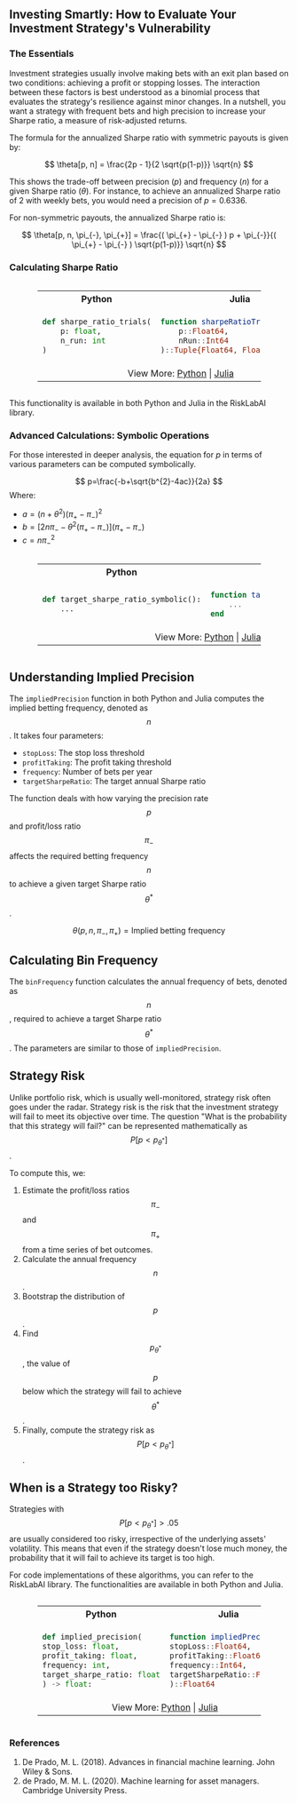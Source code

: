 ## Investing Smartly: How to Evaluate Your Investment Strategy's Vulnerability

### The Essentials

Investment strategies usually involve making bets with an exit plan based on two conditions: achieving a profit or stopping losses. The interaction between these factors is best understood as a binomial process that evaluates the strategy's resilience against minor changes. In a nutshell, you want a strategy with frequent bets and high precision to increase your Sharpe ratio, a measure of risk-adjusted returns.

The formula for the annualized Sharpe ratio with symmetric payouts is given by:

$$
\theta[p, n] = \frac{2p - 1}{2 \sqrt{p(1-p)}} \sqrt{n}
$$

This shows the trade-off between precision $(p)$ and frequency $(n)$ for a given Sharpe ratio $(\theta)$. For instance, to achieve an annualized Sharpe ratio of 2 with weekly bets, you would need a precision of $p=0.6336$.

For non-symmetric payouts, the annualized Sharpe ratio is:

$$
\theta[p, n, \pi_{-}, \pi_{+}] = \frac{( \pi_{+} - \pi_{-} ) p + \pi_{-}}{( \pi_{+} - \pi_{-} ) \sqrt{p(1-p)}} \sqrt{n}
$$

### Calculating Sharpe Ratio

<div style="display: flex; justify-content: center;"><table style="width:80%"><tr><th style="width:50%; text-align: center">Python</th><th style="width:50%; text-align: center">Julia</th></tr><tr><td style="border: 1px solid transparent">

```python
def sharpe_ratio_trials(
    p: float,
    n_run: int
)
```
</td><td style="border: 1px solid transparent">

```julia
function sharpeRatioTrials(
    p::Float64,
    nRun::Int64
)::Tuple{Float64, Float64, Float64}
```
</td></tr><tr><td colspan="2" style="text-align: center">View More: <a href="https://www.github.com/risklabai/RiskLabAI.py">Python</a> | <a href="https://www.github.com/risklabai/RiskLabAI.jl">Julia</a></td></tr></table></div>

This functionality is available in both Python and Julia in the RiskLabAI library.

### Advanced Calculations: Symbolic Operations

For those interested in deeper analysis, the equation for $p$ in terms of various parameters can be computed symbolically.

$$
p=\frac{-b+\sqrt{b^{2}-4ac}}{2a}
$$
Where:
- $a=(n+\theta^{2})(\pi_{+}-\pi_{-})^{2}$
- $b=[2n\pi_{-}-\theta^{2}(\pi_{+}-\pi_{-})](\pi_{+}-\pi_{-})$
- $c=n \pi_{-}^{2}$

<div style="display: flex; justify-content: center;"><table style="width:80%"><tr><th style="width:50%; text-align: center">Python</th><th style="width:50%; text-align: center">Julia</th></tr><tr><td style="border: 1px solid transparent">

```python
def target_sharpe_ratio_symbolic():
    ...
```
</td><td style="border: 1px solid transparent">

```julia
function targetSharpeRatioSymbolic()
    ...
end
```
</td></tr><tr><td colspan="2" style="text-align: center">View More: <a href="https://www.github.com/risklabai/RiskLabAI.py">Python</a> | <a href="https://www.github.com/risklabai/RiskLabAI.jl">Julia</a></td></tr></table></div>

## Understanding Implied Precision

The `impliedPrecision` function in both Python and Julia computes the implied betting frequency, denoted as $$n$$. It takes four parameters:

- `stopLoss`: The stop loss threshold
- `profitTaking`: The profit taking threshold
- `frequency`: Number of bets per year
- `targetSharpeRatio`: The target annual Sharpe ratio

The function deals with how varying the precision rate $$p$$ and profit/loss ratio $$\pi_{-}$$ affects the required betting frequency $$n$$ to achieve a given target Sharpe ratio $$\theta^{*}$$.

$$
\theta(p, n, \pi_{-}, \pi_{+}) = \text{Implied betting frequency}
$$

## Calculating Bin Frequency

The `binFrequency` function calculates the annual frequency of bets, denoted as $$n$$, required to achieve a target Sharpe ratio $$\theta^{*}$$. The parameters are similar to those of `impliedPrecision`.

## Strategy Risk

Unlike portfolio risk, which is usually well-monitored, strategy risk often goes under the radar. Strategy risk is the risk that the investment strategy will fail to meet its objective over time. The question "What is the probability that this strategy will fail?" can be represented mathematically as $$ P[p<p_{\theta^{*}}] $$.

To compute this, we:

1. Estimate the profit/loss ratios $$\pi_{-}$$ and $$\pi_{+}$$ from a time series of bet outcomes.
2. Calculate the annual frequency $$n$$.
3. Bootstrap the distribution of $$p$$.
4. Find $$p_{\theta^{*}}$$, the value of $$p$$ below which the strategy will fail to achieve $$\theta^{*}$$.
5. Finally, compute the strategy risk as $$P[p<p_{\theta^{*}}]$$.

## When is a Strategy too Risky?

Strategies with $$P[p<p_{\theta^{*}}] > .05$$ are usually considered too risky, irrespective of the underlying assets' volatility. This means that even if the strategy doesn't lose much money, the probability that it will fail to achieve its target is too high.

For code implementations of these algorithms, you can refer to the RiskLabAI library. The functionalities are available in both Python and Julia.

<div style="display: flex; justify-content: center;"><table style="width:80%"><tr><th style="width:50%; text-align: center">Python</th><th style="width:50%; text-align: center">Julia</th></tr><tr><td style="border: 1px solid transparent">

```python
def implied_precision(
stop_loss: float,
profit_taking: float,
frequency: int,
target_sharpe_ratio: float
) -> float:
```
</td><td style="border: 1px solid transparent">

```julia
function impliedPrecision(
stopLoss::Float64,
profitTaking::Float64,
frequency::Int64,
targetSharpeRatio::Float64
)::Float64
```
</td></tr><tr><td colspan="2" style="text-align: center">View More: <a href="https://www.github.com/risklabai/RiskLabAI.py">Python</a> | <a href="https://www.github.com/risklabai/RiskLabAI.jl">Julia</a></td></tr></table></div>

### References

1. De Prado, M. L. (2018). Advances in financial machine learning. John Wiley & Sons.
2. de Prado, M. M. L. (2020). Machine learning for asset managers. Cambridge University Press.